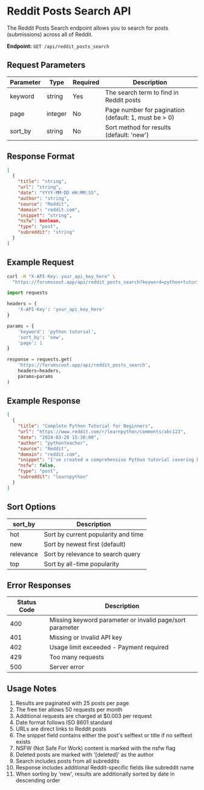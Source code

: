 # Reddit Posts Search API

The Reddit Posts Search endpoint allows you to search for posts (submissions) across all of Reddit.

**Endpoint:** `GET /api/reddit_posts_search`

## Request Parameters

| Parameter | Type | Required | Description |
|-----------|------|----------|-------------|
| keyword | string | Yes | The search term to find in Reddit posts |
| page | integer | No | Page number for pagination (default: 1, must be > 0) |
| sort_by | string | No | Sort method for results (default: 'new') |

## Response Format

```json
[
  {
    "title": "string",
    "url": "string",
    "date": "YYYY-MM-DD HH:MM:SS",
    "author": "string",
    "source": "Reddit",
    "domain": "reddit.com",
    "snippet": "string",
    "nsfw": boolean,
    "type": "post",
    "subreddit": "string"
  }
]
```

## Example Request

```bash
curl -H "X-API-Key: your_api_key_here" \
  "https://forumscout.app/api/reddit_posts_search?keyword=python+tutorial&sort_by=new&page=1"
```

```python
import requests

headers = {
    'X-API-Key': 'your_api_key_here'
}

params = {
    'keyword': 'python tutorial',
    'sort_by': 'new',
    'page': 1
}

response = requests.get(
    'https://forumscout.app/api/reddit_posts_search',
    headers=headers,
    params=params
)
```

## Example Response

```json
[
  {
    "title": "Complete Python Tutorial for Beginners",
    "url": "https://www.reddit.com/r/learnpython/comments/abc123",
    "date": "2024-03-20 15:30:00",
    "author": "pythonteacher",
    "source": "Reddit",
    "domain": "reddit.com",
    "snippet": "I've created a comprehensive Python tutorial covering basics to advanced topics...",
    "nsfw": false,
    "type": "post",
    "subreddit": "learnpython"
  }
]
```

## Sort Options

| sort_by | Description |
|---------|-------------|
| hot | Sort by current popularity and time |
| new | Sort by newest first (default) |
| relevance | Sort by relevance to search query |
| top | Sort by all-time popularity |

## Error Responses

| Status Code | Description |
|-------------|-------------|
| 400 | Missing keyword parameter or invalid page/sort parameter |
| 401 | Missing or invalid API key |
| 402 | Usage limit exceeded - Payment required |
| 429 | Too many requests |
| 500 | Server error |

## Usage Notes

1. Results are paginated with 25 posts per page
2. The free tier allows 50 requests per month
3. Additional requests are charged at $0.003 per request
4. Date format follows ISO 8601 standard
5. URLs are direct links to Reddit posts
6. The snippet field contains either the post's selftext or title if no selftext exists
7. NSFW (Not Safe For Work) content is marked with the nsfw flag
8. Deleted posts are marked with '[deleted]' as the author
9. Search includes posts from all subreddits
10. Response includes additional Reddit-specific fields like subreddit name
11. When sorting by 'new', results are additionally sorted by date in descending order 
